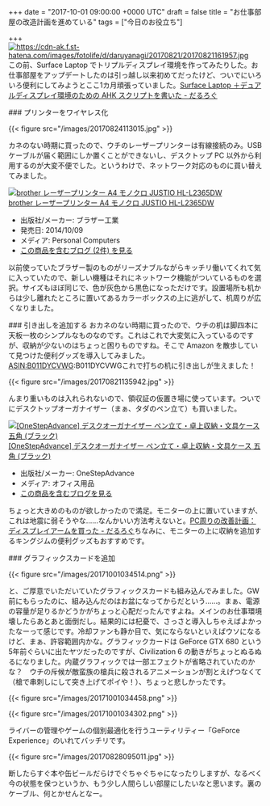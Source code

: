 
+++
date = "2017-10-01 09:00:00 +0000 UTC"
draft = false
title = "お仕事部屋の改造計画を進めている"
tags = ["今日のお役立ち"]

+++
<a href="https://cdn-ak.f.st-hatena.com/images/fotolife/d/daruyanagi/20170821/20170821161957.jpg" class="http-image" target="_blank"><img src="https://cdn-ak.f.st-hatena.com/images/fotolife/d/daruyanagi/20170821/20170821161957.jpg" class="http-image" alt="https://cdn-ak.f.st-hatena.com/images/fotolife/d/daruyanagi/20170821/20170821161957.jpg"/></a>この前、Surface Laptop でトリプルディスプレイ環境を作ってみたりした。お仕事部屋をアップデートしたのは引っ越し以来初めてだったけど、ついでにいろいろ便利にしてみようとここ1カ月頑張っていました。[Surface Laptop ＋デュアルディスプレイ環境のための AHK スクリプトを書いた - だるろぐ](http://blog.daruyanagi.jp/entry/2017/08/26/202931)<br/>


<div class="section">
    ### プリンターをワイヤレス化
    

{{< figure src="/images/20170824113015.jpg"  >}}

カネのない時期に買ったので、ウチのレーザープリンターは有線接続のみ。USB ケーブルが届く範囲にしか置くことができないし、デスクトップ PC 以外から利用するのが大変不便でした。というわけで、ネットワーク対応のものに買い替えてみました。<div class="hatena-asin-detail"><a href="http://www.amazon.co.jp/exec/obidos/ASIN/B00NSFP1FS/bestylesnet-22/"><img src="https://images-fe.ssl-images-amazon.com/images/I/41wYb1COzrL._SL160_.jpg" class="hatena-asin-detail-image" alt="brother レーザープリンター A4 モノクロ JUSTIO HL-L2365DW" title="brother レーザープリンター A4 モノクロ JUSTIO HL-L2365DW"/></a><div class="hatena-asin-detail-info"><a href="http://www.amazon.co.jp/exec/obidos/ASIN/B00NSFP1FS/bestylesnet-22/">brother レーザープリンター A4 モノクロ JUSTIO HL-L2365DW</a><ul><li><span class="hatena-asin-detail-label">出版社/メーカー:</span> ブラザー工業</li><li><span class="hatena-asin-detail-label">発売日:</span> 2014/10/09</li><li><span class="hatena-asin-detail-label">メディア:</span> Personal Computers</li><li><a href="http://d.hatena.ne.jp/asin/B00NSFP1FS/bestylesnet-22" target="_blank">この商品を含むブログ (2件) を見る</a></li></ul></div><div class="hatena-asin-detail-foot"></div></div>以前使っていたブラザー製のものがリーズナブルながらキッチリ働いてくれて気に入っていたので、新しい機種はそれにネットワーク機能がついているものを選択。サイズもほぼ同じで、色が灰色から黒色になっただけです。設置場所も机からは少し離れたところに置いてあるカラーボックスの上に逃がして、机周りが広くなりました。

</div>
<div class="section">
    ### 引き出しを追加する
    おカネのない時期に買ったので、ウチの机は脚四本に天板一枚のシンプルなものなのです。これはこれで大変気に入っているのですが、収納が少ないのはちょっと困りものですね。そこで Amazon を散歩していて見つけた便利グッズを導入してみました。<a href="http://d.hatena.ne.jp/asin/B011DYCVWG/bestylesnet-22">ASIN:B011DYCVWG</a>:B011DYCVWGこれで打ちの机に引き出しが生えました！

{{< figure src="/images/20170821135942.jpg"  >}}

んまり重いものは入れられないので、領収証の仮置き場に使っています。ついでにデスクトップオーガナイザー（まぁ、タダのペン立て）も買いました。<div class="hatena-asin-detail"><a href="http://www.amazon.co.jp/exec/obidos/ASIN/B01LXZ1EJD/bestylesnet-22/"><img src="https://images-fe.ssl-images-amazon.com/images/I/515h4owE-jL._SL160_.jpg" class="hatena-asin-detail-image" alt="[OneStepAdvance] デスクオーガナイザー ペン立て・卓上収納・文具ケース 五角 (ブラック)" title="[OneStepAdvance] デスクオーガナイザー ペン立て・卓上収納・文具ケース 五角 (ブラック)"/></a><div class="hatena-asin-detail-info"><a href="http://www.amazon.co.jp/exec/obidos/ASIN/B01LXZ1EJD/bestylesnet-22/">[OneStepAdvance] デスクオーガナイザー ペン立て・卓上収納・文具ケース 五角 (ブラック)</a><ul><li><span class="hatena-asin-detail-label">出版社/メーカー:</span> OneStepAdvance</li><li><span class="hatena-asin-detail-label">メディア:</span> オフィス用品</li><li><a href="http://d.hatena.ne.jp/asin/B01LXZ1EJD/bestylesnet-22" target="_blank">この商品を含むブログを見る</a></li></ul></div><div class="hatena-asin-detail-foot"></div></div>ちょっと大きめのものが欲しかったので満足。モニターの上に置いていますが、これは地震に弱そうやな……なんかいい方法考えないと。[PC周りの改善計画：ディスプレイアームを買った - だるろぐ](http://blog.daruyanagi.jp/entry/2017/01/09/230154)ちなみに、モニターの上に収納を追加するキングジムの便利グッズもおすすめです。

</div>
<div class="section">
    ### グラフィックスカードを追加
    

{{< figure src="/images/20171001034514.png"  >}}

と、ご厚意でいただいていたグラフィックスカードも組み込んでみました。GW 前にもらったのに、組み込んだのはお盆になってからだという……。まぁ、電源の容量が足りるかどうかがちょっと心配だったんですよね。メインのお仕事環境壊したらあとあと面倒だし。結果的には杞憂で、さっさと導入しちゃえばよかったなーって感じです。冷却ファンも静か目で、気にならないといえばウソになるけど、まぁ、許容範囲内かな。グラフィックカードは GeForce GTX 680 という5年前ぐらいに出たヤツだったのですが、Civilization 6 の動きがちょっとぬるぬるになりました。内蔵グラフィックでは一部エフェクトが省略されていたのかな？　ウチの斥候が敵蛮族の槍兵に殺されるアニメーションが割とえげつなくて（槍で串刺しにして突き上げてポイや！）、ちょっと悲しかったです。<br/>


{{< figure src="/images/20171001034458.png"  >}}

{{< figure src="/images/20171001034302.png"  >}}

ライバーの管理やゲームの個別最適化を行うユーティリティー「GeForce Experience」のいれてバッチリです。

{{< figure src="/images/20170828095011.jpg"  >}}

断したらすぐ本や缶ビールだらけでぐちゃぐちゃになったりしますが、なるべく今の状態を保つというか、もう少し人間らしい部屋にしたいなと思います。裏のケーブル、何とかせんとなー。

</div>

